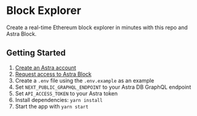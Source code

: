 # Block Explorer
Create a real-time Ethereum block explorer in minutes with this repo and Astra Block.

## Getting Started
1. [Create an Astra account](https://astra.datastax.com/register)
2. [Request access to Astra Block](https://www.datastax.com/products/astra-block)
3. Create a `.env` file using the `.env.example` as an example
4. Set `NEXT_PUBLIC_GRAPHQL_ENDPOINT` to your Astra DB GraphQL endpoint
5. Set `API_ACCESS_TOKEN` to your Astra token
6. Install dependencies: `yarn install`
7. Start the app with `yarn start`

